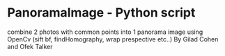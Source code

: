 # PanoramaImage - Python script
combine 2 photos with common points into 1 panorama image using OpenCv (sift bf, findHomography, wrap prespective etc..)
By Gilad Cohen and Ofek Talker
